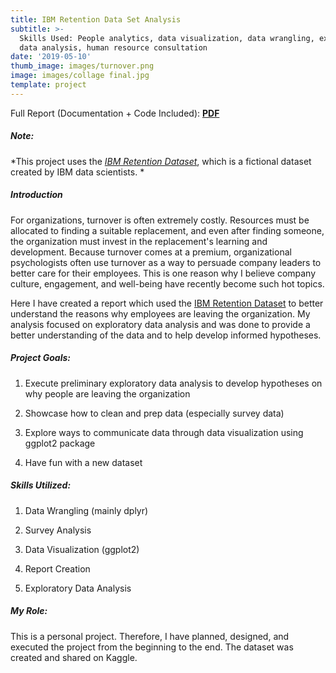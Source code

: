 ```yaml
---
title: IBM Retention Data Set Analysis
subtitle: >-
  Skills Used: People analytics, data visualization, data wrangling, exploratory
  data analysis, human resource consultation
date: '2019-05-10'
thumb_image: images/turnover.png
image: images/collage final.jpg
template: project
---
```

Full Report (Documentation + Code Included): [**PDF**](https://tonykim925.github.io/ibm-dataset-analysis/ibm-dataset-analysis.pdf)[](https://tonykim925.github.io/ibm-dataset-analysis/ibm-dataset-analysis.pdf)[](https://www.kaggle.com/pavansubhasht/ibm-hr-analytics-attrition-dataset/download)[](https://www.kaggle.com/pavansubhasht/ibm-hr-analytics-attrition-dataset/download)

##### Note:

*This project uses the *[*IBM Retention Dataset*](https://www.kaggle.com/pavansubhasht/ibm-hr-analytics-attrition-dataset)*, which is a fictional dataset created by IBM data scientists. *

##### Introduction

[](https://tonykim925.github.io/ibm-dataset-analysis/ibm-dataset-analysis.pdf)For organizations, turnover is often extremely costly. Resources must be allocated to finding a suitable replacement, and even after finding someone, the organization must invest in the replacement's learning and development. Because turnover comes at a premium, organizational psychologists often use turnover as a way to persuade company leaders to better care for their employees. This is one reason why I believe company culture, engagement, and well-being have recently become such hot topics.

Here I have created a report which used the [IBM Retention Dataset](https://www.kaggle.com/pavansubhasht/ibm-hr-analytics-attrition-dataset) to better understand the reasons why employees are leaving the organization. My analysis focused on exploratory data analysis and was done to provide a better understanding of the data and to help develop informed hypotheses.

##### [](https://tonykim925.github.io/ibm-dataset-analysis/ibm-dataset-analysis.pdf)[](https://tonykim925.github.io/ibm-dataset-analysis/ibm-dataset-analysis.pdf)Project Goals:

1.  Execute preliminary exploratory data analysis to develop hypotheses on why people are leaving the organization

2.  Showcase how to clean and prep data (especially survey data)

3.  Explore ways to communicate data through data visualization using ggplot2 package

4.  Have fun with a new dataset

##### Skills Utilized:

1.  Data Wrangling (mainly dplyr)

2.  Survey Analysis

3.  Data Visualization (ggplot2)

4.  Report Creation

5.  Exploratory Data Analysis

##### My Role:

This is a personal project. Therefore, I have planned, designed, and executed the project from the beginning to the end. The dataset was created and shared on Kaggle.
